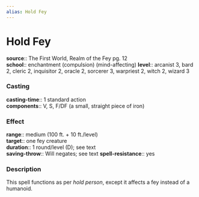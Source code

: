 ```yaml
---
alias: Hold Fey
---
```


# Hold Fey 

**source**:: The First World, Realm of the Fey pg. 12  
**school**:: enchantment (compulsion) (mind-affecting)
**level**:: arcanist 3, bard 2, cleric 2, inquisitor 2, oracle 2, sorcerer 3, warpriest 2, witch 2, wizard 3

### Casting 

**casting-time**:: 1 standard action  
**components**:: V, S, F/DF (a small, straight piece of iron)

### Effect 

**range**:: medium (100 ft. + 10 ft./level)  
**target**:: one fey creature  
**duration**:: 1 round/level (D); see text  
**saving-throw**:: Will negates; see text
**spell-resistance**:: yes

### Description 

This spell functions as per *hold person*, except it affects a fey instead of a humanoid.

